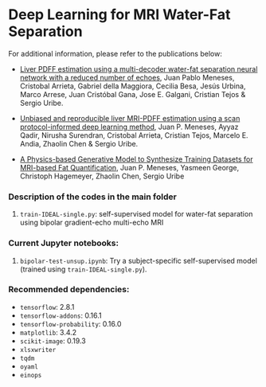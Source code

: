# Deep Learning for MRI Water-Fat Separation

For additional information, please refer to the publications below:

- [Liver PDFF estimation using a multi-decoder water-fat separation neural network with a reduced number of echoes](https://link.springer.com/article/10.1007/s00330-023-09576-2), Juan Pablo Meneses, Cristobal Arrieta, Gabriel della Maggiora, Cecilia Besa, Jesús Urbina, Marco Arrese, Juan Cristóbal Gana, Jose E. Galgani, Cristian Tejos & Sergio Uribe.

- [Unbiased and reproducible liver MRI-PDFF estimation using a scan protocol-informed deep learning method](https://link.springer.com/10.1007/s00330-024-11164-x), Juan P. Meneses, Ayyaz Qadir, Nirusha Surendran, Cristobal Arrieta, Cristian Tejos, Marcelo E. Andia, Zhaolin Chen & Sergio Uribe.

- [A Physics-based Generative Model to Synthesize Training Datasets for MRI-based Fat Quantification](https://arxiv.org/abs/2412.08741), Juan P. Meneses, Yasmeen George, Christoph Hagemeyer, Zhaolin Chen, Sergio Uribe

### Description of the codes in the main folder
1. ```train-IDEAL-single.py```: self-supervised model for water-fat separation using bipolar gradient-echo multi-echo MRI

### Current Jupyter notebooks:
1. ```bipolar-test-unsup.ipynb```: Try a subject-specific self-supervised model (trained using ```train-IDEAL-single.py```).

### Recommended dependencies:
- ```tensorflow```: 2.8.1
- ```tensorflow-addons```: 0.16.1
- ```tensorflow-probability```: 0.16.0
- ```matplotlib```: 3.4.2
- ```scikit-image```: 0.19.3
- ```xlsxwriter```
- ```tqdm```
- ```oyaml```
- ```einops```

